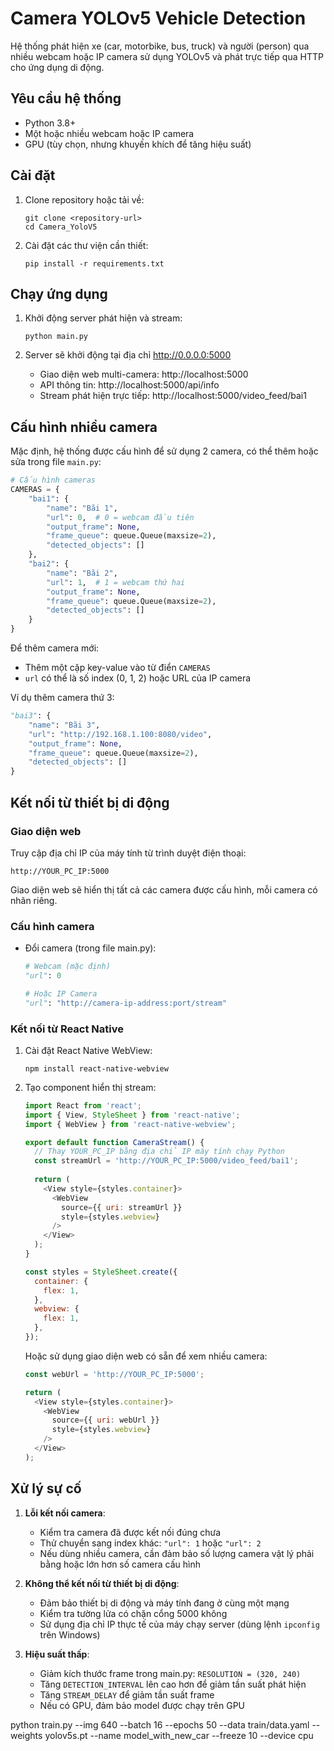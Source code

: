 # Camera YOLOv5 Vehicle Detection

Hệ thống phát hiện xe (car, motorbike, bus, truck) và người (person) qua nhiều webcam hoặc IP camera sử dụng YOLOv5 và phát trực tiếp qua HTTP cho ứng dụng di động.

## Yêu cầu hệ thống

- Python 3.8+
- Một hoặc nhiều webcam hoặc IP camera
- GPU (tùy chọn, nhưng khuyến khích để tăng hiệu suất)

## Cài đặt

1. Clone repository hoặc tải về:
   ```
   git clone <repository-url>
   cd Camera_YoloV5
   ```

2. Cài đặt các thư viện cần thiết:
   ```
   pip install -r requirements.txt
   ```

## Chạy ứng dụng

1. Khởi động server phát hiện và stream:
   ```
   python main.py
   ```

2. Server sẽ khởi động tại địa chỉ http://0.0.0.0:5000
   - Giao diện web multi-camera: http://localhost:5000
   - API thông tin: http://localhost:5000/api/info
   - Stream phát hiện trực tiếp: http://localhost:5000/video_feed/bai1

## Cấu hình nhiều camera

Mặc định, hệ thống được cấu hình để sử dụng 2 camera, có thể thêm hoặc sửa trong file `main.py`:

```python
# Cấu hình cameras
CAMERAS = {
    "bai1": {
        "name": "Bãi 1",
        "url": 0,  # 0 = webcam đầu tiên
        "output_frame": None,
        "frame_queue": queue.Queue(maxsize=2),
        "detected_objects": []
    },
    "bai2": {
        "name": "Bãi 2",
        "url": 1,  # 1 = webcam thứ hai
        "output_frame": None,
        "frame_queue": queue.Queue(maxsize=2),
        "detected_objects": []
    }
}
```

Để thêm camera mới:
- Thêm một cặp key-value vào từ điển `CAMERAS`
- `url` có thể là số index (0, 1, 2) hoặc URL của IP camera

Ví dụ thêm camera thứ 3:
```python
"bai3": {
    "name": "Bãi 3",
    "url": "http://192.168.1.100:8080/video",
    "output_frame": None,
    "frame_queue": queue.Queue(maxsize=2),
    "detected_objects": []
}
```

## Kết nối từ thiết bị di động

### Giao diện web
Truy cập địa chỉ IP của máy tính từ trình duyệt điện thoại:
```
http://YOUR_PC_IP:5000
```
Giao diện web sẽ hiển thị tất cả các camera được cấu hình, mỗi camera có nhãn riêng.

### Cấu hình camera
- Đổi camera (trong file main.py):
  ```python
  # Webcam (mặc định)
  "url": 0
  
  # Hoặc IP Camera
  "url": "http://camera-ip-address:port/stream"
  ```

### Kết nối từ React Native

1. Cài đặt React Native WebView:
   ```
   npm install react-native-webview
   ```

2. Tạo component hiển thị stream:
   ```javascript
   import React from 'react';
   import { View, StyleSheet } from 'react-native';
   import { WebView } from 'react-native-webview';

   export default function CameraStream() {
     // Thay YOUR_PC_IP bằng địa chỉ IP máy tính chạy Python
     const streamUrl = 'http://YOUR_PC_IP:5000/video_feed/bai1';
     
     return (
       <View style={styles.container}>
         <WebView 
           source={{ uri: streamUrl }}
           style={styles.webview}
         />
       </View>
     );
   }

   const styles = StyleSheet.create({
     container: {
       flex: 1,
     },
     webview: {
       flex: 1,
     },
   });
   ```

   Hoặc sử dụng giao diện web có sẵn để xem nhiều camera:
   ```javascript
   const webUrl = 'http://YOUR_PC_IP:5000';
   
   return (
     <View style={styles.container}>
       <WebView 
         source={{ uri: webUrl }}
         style={styles.webview}
       />
     </View>
   );
   ```

## Xử lý sự cố

1. **Lỗi kết nối camera**:
   - Kiểm tra camera đã được kết nối đúng chưa
   - Thử chuyển sang index khác: `"url": 1` hoặc `"url": 2`
   - Nếu dùng nhiều camera, cần đảm bảo số lượng camera vật lý phải bằng hoặc lớn hơn số camera cấu hình

2. **Không thể kết nối từ thiết bị di động**:
   - Đảm bảo thiết bị di động và máy tính đang ở cùng một mạng
   - Kiểm tra tường lửa có chặn cổng 5000 không
   - Sử dụng địa chỉ IP thực tế của máy chạy server (dùng lệnh `ipconfig` trên Windows)

3. **Hiệu suất thấp**:
   - Giảm kích thước frame trong main.py: `RESOLUTION = (320, 240)`
   - Tăng `DETECTION_INTERVAL` lên cao hơn để giảm tần suất phát hiện
   - Tăng `STREAM_DELAY` để giảm tần suất frame
   - Nếu có GPU, đảm bảo model được chạy trên GPU



  python train.py --img 640 --batch 16 --epochs 50 --data train/data.yaml --weights yolov5s.pt --name model_with_new_car --freeze 10 --device cpu